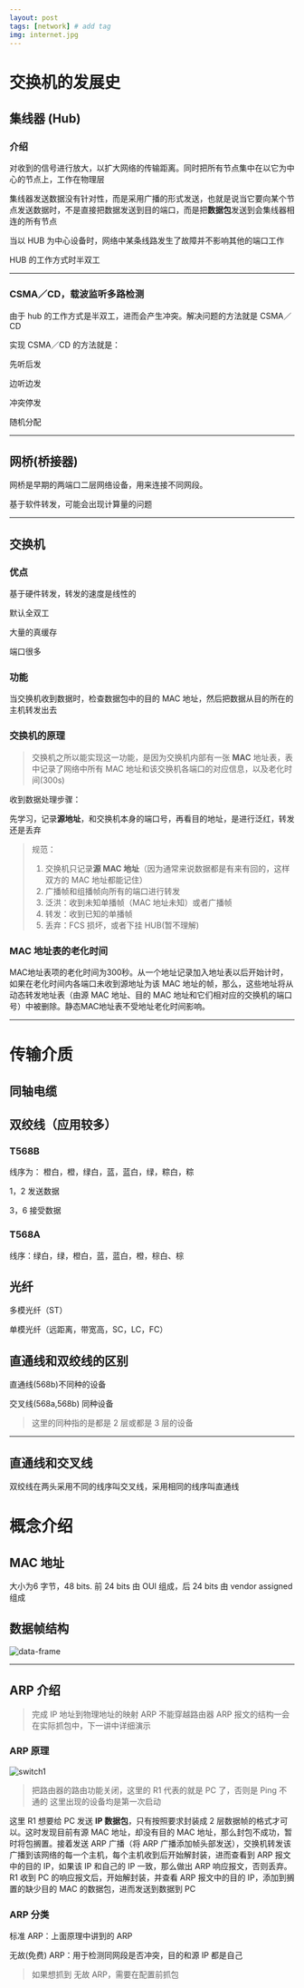 ```yaml
---
layout: post
tags: [network] # add tag
img: internet.jpg
---
```


# 交换机的发展史

## 集线器 (Hub)

### 介绍

对收到的信号进行放大，以扩大网络的传输距离。同时把所有节点集中在以它为中心的节点上，工作在物理层

集线器发送数据没有针对性，而是采用广播的形式发送，也就是说当它要向某个节点发送数据时，不是直接把数据发送到目的端口，而是把**数据包**发送到会集线器相连的所有节点

当以 HUB 为中心设备时，网络中某条线路发生了故障并不影响其他的端口工作

HUB 的工作方式时半双工

---

### CSMA／CD，载波监听多路检测

由于 hub 的工作方式是半双工，进而会产生冲突。解决问题的方法就是 CSMA／CD

实现 CSMA／CD 的方法就是：

先听后发

边听边发

冲突停发

随机分配

---

## 网桥(桥接器)

网桥是早期的两端口二层网络设备，用来连接不同网段。

基于软件转发，可能会出现计算量的问题

---

## 交换机

### 优点

基于硬件转发，转发的速度是线性的

默认全双工

大量的真缓存

端口很多

### 功能

当交换机收到数据时，检查数据包中的目的 MAC 地址，然后把数据从目的所在的主机转发出去

### 交换机的原理

> 交换机之所以能实现这一功能，是因为交换机内部有一张 **MAC** 地址表，表中记录了网络中所有 MAC 地址和该交换机各端口的对应信息，以及老化时间(300s)

收到数据处理步骤：

先学习，记录**源地址**，和交换机本身的端口号，再看目的地址，是进行泛红，转发还是丢弃
> 规范：
> 1. 交换机只记录**源 MAC 地址**（因为通常来说数据都是有来有回的，这样双方的 MAC 地址都能记住）
> 2. 广播帧和组播帧向所有的端口进行转发
> 3. 泛洪：收到未知单播帧（MAC 地址未知）或者广播帧
> 4. 转发：收到已知的单播帧
> 5. 丢弃：FCS 损坏，或者下挂 HUB(暂不理解)


### MAC 地址表的老化时间

MAC地址表项的老化时间为300秒。从一个地址记录加入地址表以后开始计时，如果在老化时间内各端口未收到源地址为该 MAC 地址的帧，那么，这些地址将从动态转发地址表（由源 MAC 地址、目的 MAC 地址和它们相对应的交换机的端口号）中被删除。静态MAC地址表不受地址老化时间影响。

---

# 传输介质

## 同轴电缆

## 双绞线（应用较多）

### T568B

线序为： 橙白，橙，绿白，蓝，蓝白，绿，粽白，粽

1，2 发送数据

3，6 接受数据

### T568A

线序：绿白，绿，橙白，蓝，蓝白，橙，棕白、棕


## 光纤

多模光纤（ST）

单模光纤（远距离，带宽高，SC，LC，FC）

## 直通线和双绞线的区别

直通线(568b)不同种的设备

交叉线(568a,568b) 同种设备

> 这里的同种指的是都是 2 层或都是 3 层的设备

---

## 直通线和交叉线

双绞线在两头采用不同的线序叫交叉线，采用相同的线序叫直通线

# 概念介绍

## MAC 地址

大小为6 字节，48 bits. 前 24 bits 由 OUI 组成，后 24 bits 由 vendor assigned 组成

## 数据帧结构

<img src="{{site.baseurl}}/assets/img/15104116888246.jpg" alt="data-frame" />

---

## ARP 介绍

> 完成 IP 地址到物理地址的映射
> ARP 不能穿越路由器
> ARP 报文的结构一会在实际抓包中，下一讲中详细演示

### ARP 原理

![switch1]({{site.baseurl}}/assets/img/S2AEC8M%5B-Z%5BSJUA%7DW57FQ%25C%202.png)

> 把路由器的路由功能关闭，这里的 R1 代表的就是 PC 了，否则是 Ping 不通的
> 这里出现的设备均是第一次启动

这里 R1 想要给 PC 发送 **IP 数据包**，只有按照要求封装成 2 层数据帧的格式才可以。这时发现目前有源 MAC 地址，却没有目的 MAC 地址，那么封包不成功，暂时将包搁置。接着发送 ARP 广播（将 ARP 广播添加帧头部发送），交换机转发该广播到该网络的每一个主机，每个主机收到后开始解封装，进而查看到 ARP 报文中的目的 IP，如果该 IP 和自己的 IP 一致，那么做出 ARP 响应报文，否则丢弃。R1 收到 PC 的响应报文后，开始解封装，并查看 ARP 报文中的目的 IP，添加到搁置的缺少目的 MAC 的数据包，进而发送到数据到 PC


### ARP 分类

标准 ARP：上面原理中讲到的 ARP

无故(免费) ARP：用于检测同网段是否冲突，目的和源 IP 都是自己
> 如果想抓到 无故 ARP，需要在配置前抓包

